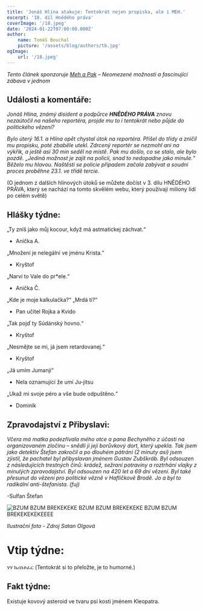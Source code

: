 ```yaml
---
title: 'Jonáš Hlína atakuje: Tentokrát nejen propiska, ale i MEH.'
excerpt: '18. díl Hnědého práva'
coverImage: '/18.jpeg'
date: '2024-01-22T07:00:00.000Z'
author:
    name: Tomáš Bouchal
    picture: '/assets/blog/authors/tb.jpg'
ogImage:
    url: '/18.jpeg'
---
```


*Tento článek sponzoruje [Meh a Pak](https://mehtech.vercel.app)  – Neomezené možnosti a fascinující zábava v jednom*

## **Události a komentáře:**

*Jonáš Hlína, známý disident a podpůrce **HNĚDÉHO PRÁVA** znovu nezaútočil na
našeho reportéra, projde mu to i tentokrát nebo půjde do politického
vězení?*

*Bylo úterý 16.1. a Hlína opět chystal útok na reportéra. Přišel do třídy a
zničil mu propisku, poté zbaběle utekl. Zdrcený reportér se nezmohl ani na
výkřik, a ještě asi 30 min seděl na místě. Pak mu došlo, co se stalo, ale bylo
pozdě. „Jediná možnost je zajít na policii, snad to nedopadne jako minule.“
Běželo mu hlavou. Naštěstí se policie případem začala zabývat a soudní
proces proběhne 23.1. ve třídě tercie.*

(O jednom z dalších hlínových útoků se můžete dočíst v 3. dílu HNĚDÉHO PRÁVA, který
se nachází na tomto skvělém webu, který používají miliony lidí po celém světě)

## **Hlášky týdne:**

„Ty zníš jako můj kocour, když má astmatickej záchvat.“

- Anička A.

„Množení je nelegální ve jménu Krista.“

- Kryštof

„Narvi to Vale do pr*ele.“

- Anička Č.

„Kde je moje kalkulačka?“ „Mrdá ti?“

- Pan učitel Rojka a Kvido

„Tak pojď ty Súdánský hovno.“

- Kryštof

„Nesmějte se mi, já jsem retardovanej.“

- Kryštof

„Já umím Jumanji“

- Nela oznamující že umí Ju-jitsu

„Ukaž mi svoje péro a vše bude odpuštěno.“

- Dominik

## **Zpravodajství z Přibyslavi:**

*Včera má matka podezřívala mého otce a pana Bechyněho z účasti na
organizovaném zločinu – snědli jí její borůvkový dort, který upekla. Tak jsem
jako detektiv Štefan zakročil a po dlouhém pátrání (2 minuty asi) jsem zjistil,
že pachatel byl přibyslavan jménem Gustav Zubškráb. Byl odsouzen
z následujících trestných činů: krádež, sežraní potraviny a roztrhání vlajky z
minulých zpravodajství. Byl odsouzen na 420 let a 69 dní vězení. Byl také
přesunut do vězení pro politické vězně v Haflíčkově Brodě. Jo a byl to
radikální anti-štefanista. (fuj)*

-Sulfan Štefan

![BZUM BZUM BREKEKEKE BZUM BZUM BREKEKEKE BZUM BZUM BREKEKEKEKEEEE](../ilufot18.png)

*Ilustrační foto - Zdroj Satan Olgová*

# Vtip týdne:

ሃሃ ክሪስቶፈር (Tentokrát si to přeložte, je to humorné.)

## **Fakt týdne:**

Existuje kovový asteroid ve tvaru psí kosti jménem Kleopatra.
